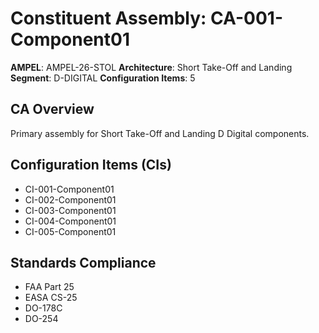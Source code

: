 # Constituent Assembly: CA-001-Component01

**AMPEL**: AMPEL-26-STOL
**Architecture**: Short Take-Off and Landing
**Segment**: D-DIGITAL
**Configuration Items**: 5

## CA Overview
Primary assembly for Short Take-Off and Landing D Digital components.

## Configuration Items (CIs)
- CI-001-Component01
- CI-002-Component01
- CI-003-Component01
- CI-004-Component01
- CI-005-Component01

## Standards Compliance
- FAA Part 25
- EASA CS-25
- DO-178C
- DO-254
